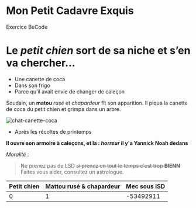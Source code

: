 # Mon Petit Cadavre Exquis
Exercice BeCode

# Le *petit chien* sort de sa **niche** et s’en va chercher…

* Une canette de coca
* Dans son frigo
* Parce qu’il avait envie de changer de caleçon

Soudain, un **matou** *rusé* et *chapardeur* fît son apparition. Il piqua la canette de coca du petit chien et grimpa dans un arbre.

![chat-canette-coca](https://encrypted-tbn0.gstatic.com/images?q=tbn:ANd9GcQMkNa4tZlvUMlYACROSdsGwC4FtKFkAfFDUijg77KCpd3UPLwi)

* Après les récoltes de printemps  

**Il ouvre son armoire à caleçons, et la : *horreur* il y'a Yannick Noah dedans**

*Moralité* :

>Ne prenez pas de LSD ~~si prenez en tout le temps c'est trop **BIENN**~~  
>Faites vous aider, consultez un astrologue.


| Petit chien  |  Mattou rusé & chapardeur | Mec sous lSD  |
|--------------|---------------------------|---------------|
|      0       |              1            |   -53492911   |

